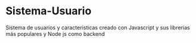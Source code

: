 Sistema-Usuario
===============

Sistema de usuarios y caracteristicas creado con Javascript y sus librerias más populares y Node js como backend


